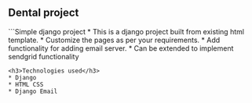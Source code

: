 <h2>Dental project  </h2>
```Simple django project
* This is a django project built from existing html template.
* Customize the pages as per your requirements.
* Add functionality for adding email server.
* Can be extended to implement sendgrid functionality

```
<h3>Technologies used</h3>
* Django
* HTML CSS
* Django Email


